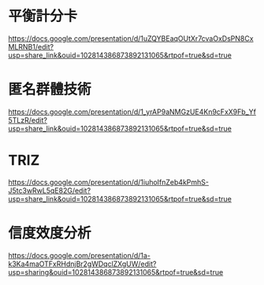 # 平衡計分卡
https://docs.google.com/presentation/d/1uZQYBEaqOUtXr7cvaOxDsPN8CxMLRNB1/edit?usp=share_link&ouid=102814386873892131065&rtpof=true&sd=true

# 匿名群體技術
https://docs.google.com/presentation/d/1_yrAP9aNMGzUE4Kn9cFxX9Fb_Yf5TLzR/edit?usp=share_link&ouid=102814386873892131065&rtpof=true&sd=true

# TRIZ
https://docs.google.com/presentation/d/1iuhoIfnZeb4kPmhS-J5tc3wRwL5qE82G/edit?usp=share_link&ouid=102814386873892131065&rtpof=true&sd=true

# 信度效度分析
https://docs.google.com/presentation/d/1a-k3Ka4maOTFxRHdnjBr2gWDqclZXgUW/edit?usp=sharing&ouid=102814386873892131065&rtpof=true&sd=true
